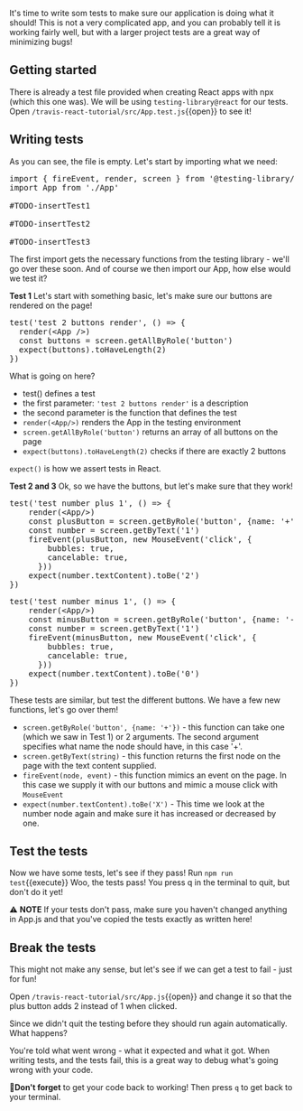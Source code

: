 It's time to write som tests to make sure our application is doing what it should! This is not a very complicated app, and you can probably tell it is working fairly well, but with a larger project tests are a great way of minimizing bugs!

## Getting started
There is already a test file provided when creating React apps with npx (which this one was). We will be using `testing-library@react` for our tests. Open `/travis-react-tutorial/src/App.test.js`{{open}} to see it!

## Writing tests
As you can see, the file is empty. Let's start by importing what we need:
<pre class="file" data-filename="/root/travis-react-tutorial/src/App.test.js" data-target="replace">
import { fireEvent, render, screen } from '@testing-library/react'
import App from './App'

#TODO-insertTest1

#TODO-insertTest2

#TODO-insertTest3
</pre>

The first import gets the necessary functions from the testing library - we'll go over these soon. And of course we then import our App, how else would we test it?

**Test 1**
Let's start with something basic, let's make sure our buttons are rendered on the page!
<pre class="file" data-filename="/root/travis-react-tutorial/src/App.test.js" data-target="insert"  data-marker="#TODO-insertTest1">
test('test 2 buttons render', () => {
  render(&ltApp />)
  const buttons = screen.getAllByRole('button')
  expect(buttons).toHaveLength(2)
})
</pre>

What is going on here?
- test() defines a test
- the first parameter: `'test 2 buttons render'` is a description
- the second parameter is the function that defines the test
- `render(<App/>)` renders the App in the testing environment
- `screen.getAllByRole('button')` returns an array of all buttons on the page
- `expect(buttons).toHaveLength(2)` checks if there are exactly 2 buttons

`expect()` is how we assert tests in React.

**Test 2 and 3**
Ok, so we have the buttons, but let's make sure that they work!

<pre class="file" data-filename="/root/travis-react-tutorial/src/App.test.js" data-target="insert"  data-marker="#TODO-insertTest2">
test('test number plus 1', () => {
    render(&ltApp/>)
    const plusButton = screen.getByRole('button', {name: '+'})
    const number = screen.getByText('1')
    fireEvent(plusButton, new MouseEvent('click', {
        bubbles: true,
        cancelable: true,
      }))
    expect(number.textContent).toBe('2')
})
</pre>

<pre class="file" data-filename="/root/travis-react-tutorial/src/App.test.js" data-target="insert"  data-marker="#TODO-insertTest3">
test('test number minus 1', () => {
    render(&ltApp/>)
    const minusButton = screen.getByRole('button', {name: '-'})
    const number = screen.getByText('1')
    fireEvent(minusButton, new MouseEvent('click', {
        bubbles: true,
        cancelable: true,
      }))
    expect(number.textContent).toBe('0')
})
</pre>

These tests are similar, but test the different buttons. We have a few new functions, let's go over them!

- `screen.getByRole('button', {name: '+'})` - this function can take one (which we saw in Test 1) or 2 arguments. The second argument specifies what name the node should have, in this case '+'.
- `screen.getByText(string)` - this function returns the first node on the page with the text content supplied.
- `fireEvent(node, event)` - this function mimics an event on the page. In this case we supply it with our buttons and mimic a mouse click with `MouseEvent`
- `expect(number.textContent).toBe('X')` - This time we look at the number node again and make sure it has increased or decreased by one.

## Test the tests
Now we have some tests, let's see if they pass! Run `npm run test`{{execute}}
Woo, the tests pass! You press q in the terminal to quit, but don't do it yet!

⚠ **NOTE** If your tests don't pass, make sure you haven't changed anything in App.js and that you've copied the tests exactly as written here!

## Break the tests
This might not make any sense, but let's see if we can get a test to fail - just for fun!

Open `/travis-react-tutorial/src/App.js`{{open}} and change it so that the plus button adds 2 instead of 1 when clicked.

Since we didn't quit the testing before they should run again automatically. What happens?

You're told what went wrong - what it expected and what it got. When writing tests, and the tests fail, this is a great way to debug what's going wrong with your code.

🚨**Don't forget** to get your code back to working! Then press `q` to get back to your terminal.